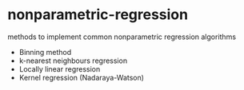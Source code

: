 # nonparametric-regression
methods to implement common nonparametric regression algorithms

- Binning method
- k-nearest neighbours regression
- Locally linear regression
- Kernel regression (Nadaraya-Watson)
